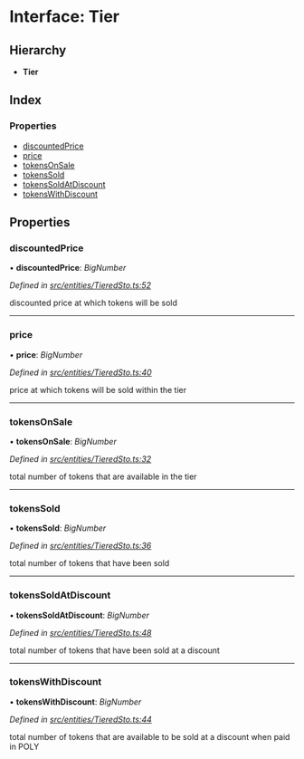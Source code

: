 # Interface: Tier

## Hierarchy

* **Tier**

## Index

### Properties

* [discountedPrice](entities.tier.md#discountedprice)
* [price](entities.tier.md#price)
* [tokensOnSale](entities.tier.md#tokensonsale)
* [tokensSold](entities.tier.md#tokenssold)
* [tokensSoldAtDiscount](entities.tier.md#tokenssoldatdiscount)
* [tokensWithDiscount](entities.tier.md#tokenswithdiscount)

## Properties

###  discountedPrice

• **discountedPrice**: *BigNumber*

*Defined in [src/entities/TieredSto.ts:52](https://github.com/PolymathNetwork/polymath-sdk/blob/73ecb26/src/entities/TieredSto.ts#L52)*

discounted price at which tokens will be sold

___

###  price

• **price**: *BigNumber*

*Defined in [src/entities/TieredSto.ts:40](https://github.com/PolymathNetwork/polymath-sdk/blob/73ecb26/src/entities/TieredSto.ts#L40)*

price at which tokens will be sold within the tier

___

###  tokensOnSale

• **tokensOnSale**: *BigNumber*

*Defined in [src/entities/TieredSto.ts:32](https://github.com/PolymathNetwork/polymath-sdk/blob/73ecb26/src/entities/TieredSto.ts#L32)*

total number of tokens that are available in the tier

___

###  tokensSold

• **tokensSold**: *BigNumber*

*Defined in [src/entities/TieredSto.ts:36](https://github.com/PolymathNetwork/polymath-sdk/blob/73ecb26/src/entities/TieredSto.ts#L36)*

total number of tokens that have been sold

___

###  tokensSoldAtDiscount

• **tokensSoldAtDiscount**: *BigNumber*

*Defined in [src/entities/TieredSto.ts:48](https://github.com/PolymathNetwork/polymath-sdk/blob/73ecb26/src/entities/TieredSto.ts#L48)*

total number of tokens that have been sold at a discount

___

###  tokensWithDiscount

• **tokensWithDiscount**: *BigNumber*

*Defined in [src/entities/TieredSto.ts:44](https://github.com/PolymathNetwork/polymath-sdk/blob/73ecb26/src/entities/TieredSto.ts#L44)*

total number of tokens that are available to be sold at a discount when paid in POLY
